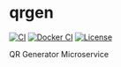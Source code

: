 # qrgen

[![CI](https://github.com/milgradesec/qrgen/actions/workflows/java-ci.yml/badge.svg)](https://github.com/milgradesec/qrgen/actions/workflows/java-ci.yml)
[![Docker CI](https://github.com/milgradesec/qrgen/actions/workflows/docker-ci.yml/badge.svg)](https://github.com/milgradesec/qrgen/actions/workflows/docker-ci.yml)
[![License](https://img.shields.io/badge/License-Apache%202.0-blue.svg)](https://github.com/milgradesec/qrgen/blob/master/LICENSE)

QR Generator Microservice
